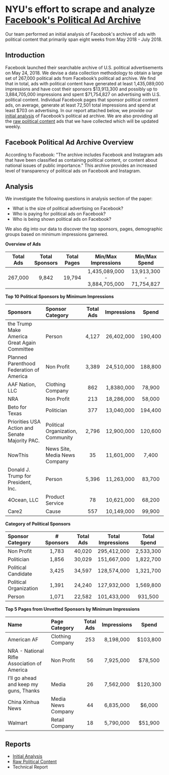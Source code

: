 # NYU's effort to scrape and analyze [Facebook's Political Ad Archive](https://www.facebook.com/politicalcontentads/)
Our team performed an initial analysis of Facebook's archive of ads with political content that primarily span eight weeks from May 2018 - July 2018. 


## Introduction
Facebook launched their searchable archive of U.S. political advertisements on May 24, 2018. We devise a data collection methodology to obtain a large set of 267,000 political ads from Facebook’s political ad archive. We find that in total, ads with political content have generated at least 1,435,089,000 impressions and have cost their sponsors $13,913,300 and possibly up to 3,884,705,000 impressions and spent $71,754,827 on advertising with U.S. political content. Individual Facebook pages that sponsor political content ads, on average, generate at least 72,501 total impressions and spend at least $703 on advertising. 
In our report attached below, we provide our [initial analysis](https://github.com/online-pol-ads/FBPoliticalAds/blob/master/docs/Facebooks-archive.pdf) of Facebook’s political ad archive. We are also providing all the [raw political content](https://github.com/online-pol-ads/FBPoliticalAds/tree/master/RawContentFiles) ads that we have collected which will be updated weekly.


## Facebook Political Ad Archive Overview
According to Facebook: "The archive includes Facebook and Instagram ads that have been classified as containing political content, or content about national issues of public importance." This archive provides an increased level of transparency of political ads on Facebook and Instagram. 


## Analysis
We investigate the following questions in analysis section of the paper:

- What is the size of political advertising on Facebook?
- Who is paying for political ads on Facebook?
- Who is being shown political ads on Facebook? 

We also dig into our data to discover the top sponsors, pages, demographic groups based on minimum impressions garnered. 


**Overview of Ads**

Total Ads  |  Total Sponsors  |  Total Pages  |         Min/Max Impressions       |        Min/Max Spend 
:---:      | :---:            | :---:         | :---:                             | :---:                
267,000   |       9,842      |     19,794    |   1,435,089,000 - 3,884,705,000   |   13,913,300 - 71,754,827

**Top 10 Political Sponsors by Minimum Impressions**

Sponsors                                     | Sponsor Category                  | Total Ads       | Impressions | Spend 
:---                                         |  :---                             | :---:           | :---:       | :---: 
the Trump Make America Great Again Committee | Person | 4,127 |  26,402,000 | 190,400 
Planned Parenthood Federation of America | Non Profit | 3,389 |  24,510,000 | 188,800
AAF Nation, LLC | Clothing Company | 862 |  1,8380,000 |  78,900
NRA | Non Profit | 213 | 18,286,000 | 58,000
Beto for Texas | Politician | 377 | 13,040,000 | 194,400 
Priorities USA Action and Senate Majority PAC. | Political Organization, Community | 2,796 | 12,900,000 | 120,600 
NowThis | News Site, Media News Company | 35 | 11,601,000 | 7,400
Donald J. Trump for President, Inc. | Person | 5,396 | 11,263,000 | 83,700
4Ocean, LLC | Product Service | 78 | 10,621,000 | 68,200
Care2 | Cause | 557 | 10,149,000 | 99,900   

**Category of Political Sponsors**

Sponsor Category | # Sponsors | Total Ads | Total Impressions | Total Spend
:---             | :---:      | :---:     | :---:             | :---:
Non Profit | 1,783 | 40,020 | 295,412,000 | 2,533,300 
Politician | 1,856 | 30,029 | 151,667,000 | 1,822,700 
Political Candidate | 3,425 | 34,597 | 128,574,000 | 1,321,700 
Political Organization | 1,391 | 24,240 | 127,932,000 | 1,569,800 
Person | 1,071 | 22,582 | 101,433,000 | 931,500   

**Top 5 Pages from Unvetted Sponsors by Minimum Impressions**

Name | Page Category | Total Ads | Impressions | Spend
:--- | :---          | :---:     | :---:       | :---:
American AF | Clothing Company | 253 | 8,198,000 | $103,800 
NRA - National Rifle Association of America | Non Profit | 56 | 7,925,000 | $78,500 
I’ll go ahead and keep my guns, Thanks | Media | 26 | 7,562,000 | $120,300 
China Xinhua News | Media News Company | 44 | 6,835,000 | $6,000 
Walmart | Retail Company | 18 | 5,790,000 | $51,900   


## Reports
- [Initial Analysis](https://github.com/online-pol-ads/FBPoliticalAds/blob/master/docs/Facebooks-archive.pdf)
- [Raw Political Content](https://github.com/online-pol-ads/FBPoliticalAds/tree/master/RawContentFiles)
- Technical Report

